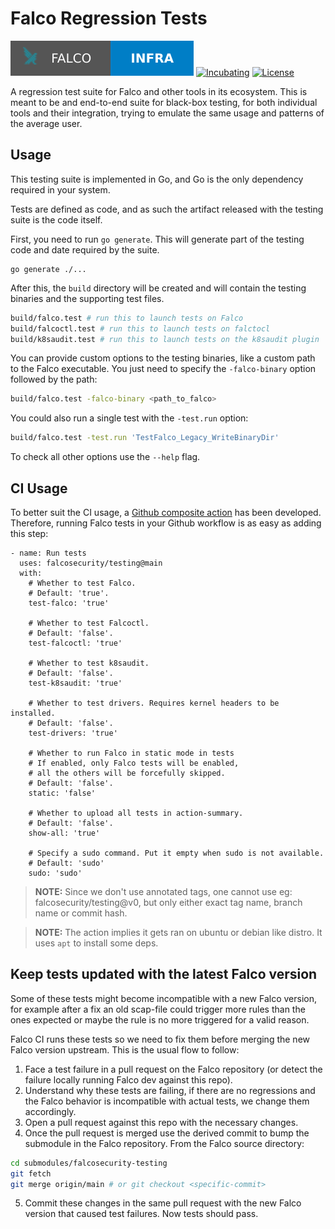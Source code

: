 # Falco Regression Tests

[![Falco Infra Repository](https://github.com/falcosecurity/evolution/blob/main/repos/badges/falco-infra-blue.svg)](https://github.com/falcosecurity/evolution/blob/main/REPOSITORIES.md#infra-scope) [![Incubating](https://img.shields.io/badge/status-incubating-orange?style=for-the-badge)](https://github.com/falcosecurity/evolution/blob/main/REPOSITORIES.md#incubating) [![License](https://img.shields.io/github/license/falcosecurity/testing?style=for-the-badge)](./LICENSE)

A regression test suite for Falco and other tools in its ecosystem.
This is meant to be and end-to-end suite for black-box testing, for both individual tools and their integration, trying to emulate the same usage and patterns of the average user.

## Usage

This testing suite is implemented in Go, and Go is the only dependency required in your system.

Tests are defined as code, and as such the artifact released with the testing suite is the code itself.

First, you need to run `go generate`. This will generate part of the testing code and date required by the suite.

```
go generate ./...
```

After this, the `build` directory will be created and will contain the testing binaries and the supporting test files.

```bash
build/falco.test # run this to launch tests on Falco
build/falcoctl.test # run this to launch tests on falctocl
build/k8saudit.test # run this to launch tests on the k8saudit plugin
```

You can provide custom options to the testing binaries, like a custom path to the Falco executable. You just need to specify the `-falco-binary` option followed by the path:

```bash
build/falco.test -falco-binary <path_to_falco>
```

You could also run a single test with the `-test.run` option:

```bash
build/falco.test -test.run 'TestFalco_Legacy_WriteBinaryDir'
```

To check all other options use the `--help` flag.

## CI Usage

To better suit the CI usage, a [Github composite action](https://docs.github.com/en/actions/creating-actions/creating-a-composite-action) has been developed.  
Therefore, running Falco tests in your Github workflow is as easy as adding this step:
```
- name: Run tests
  uses: falcosecurity/testing@main
  with:
    # Whether to test Falco.
    # Default: 'true'.
    test-falco: 'true'
    
    # Whether to test Falcoctl.
    # Default: 'false'.
    test-falcoctl: 'true'
    
    # Whether to test k8saudit.
    # Default: 'false'.
    test-k8saudit: 'true'
    
    # Whether to test drivers. Requires kernel headers to be installed.
    # Default: 'false'.
    test-drivers: 'true'
    
    # Whether to run Falco in static mode in tests
    # If enabled, only Falco tests will be enabled,
    # all the others will be forcefully skipped.
    # Default: 'false'.
    static: 'false'
    
    # Whether to upload all tests in action-summary.
    # Default: 'false'.
    show-all: 'true'
    
    # Specify a sudo command. Put it empty when sudo is not available.
    # Default: 'sudo'
    sudo: 'sudo'
```

> __NOTE:__ Since we don't use annotated tags, one cannot use eg: falcosecurity/testing@v0, but only either exact tag name, branch name or commit hash.

> __NOTE:__ The action implies it gets ran on ubuntu or debian like distro. It uses `apt` to install some deps.

## Keep tests updated with the latest Falco version

Some of these tests might become incompatible with a new Falco version, for example after a fix an old scap-file could trigger more rules than the ones expected or maybe the rule is no more triggered for a valid reason.

Falco CI runs these tests so we need to fix them before merging the new Falco version upstream. This is the usual flow to follow:

1. Face a test failure in a pull request on the Falco repository (or detect the failure locally running Falco dev against this repo).
2. Understand why these tests are failing, if there are no regressions and the Falco behavior is incompatible with actual tests, we change them accordingly.
3. Open a pull request against this repo with the necessary changes.
4. Once the pull request is merged use the derived commit to bump the submodule in the Falco repository.
From the Falco source directory:

 ```bash
 cd submodules/falcosecurity-testing
 git fetch
 git merge origin/main # or git checkout <specific-commit>
 ```

5. Commit these changes in the same pull request with the new Falco version that caused test failures. Now tests should pass.
